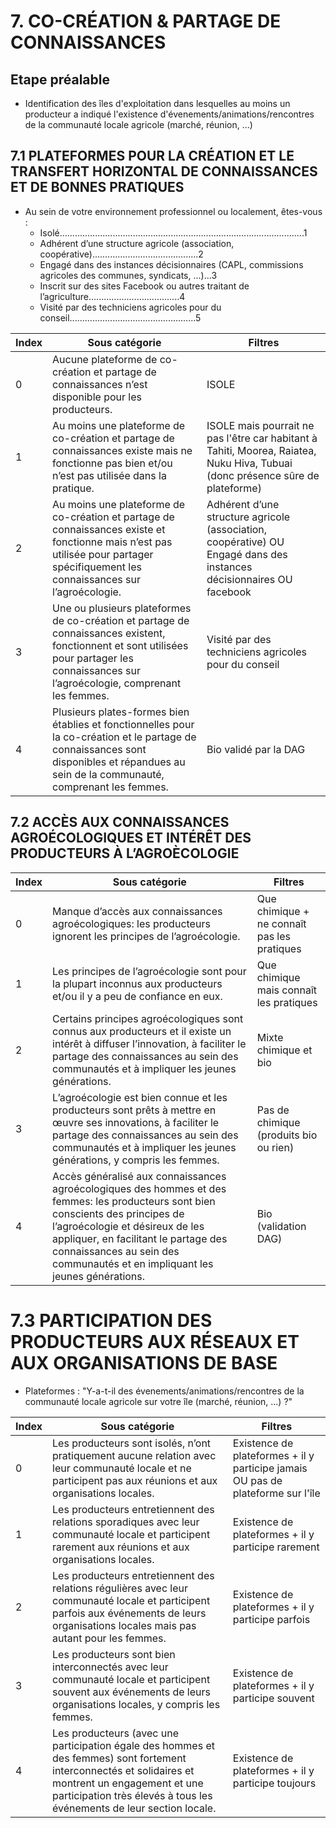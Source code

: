 # 7. CO-CRÉATION & PARTAGE DE CONNAISSANCES

## Etape préalable 
- Identification des îles d'exploitation dans lesquelles au moins un producteur a indiqué l'existence d'évenements/animations/rencontres de la communauté locale agricole (marché, réunion, ...) 

## 7.1 PLATEFORMES POUR LA CRÉATION ET LE TRANSFERT HORIZONTAL DE CONNAISSANCES ET DE BONNES PRATIQUES

- Au sein de votre environnement professionnel ou localement, êtes-vous :
  - Isolé.................................................................................................1
  - Adhérent d’une structure agricole (association, coopérative)..........................................2
  - Engagé dans des instances décisionnaires (CAPL, commissions agricoles des communes, syndicats, ...)...3
  - Inscrit sur des sites Facebook ou autres traitant de l’agriculture....................................4
  - Visité par des techniciens agricoles pour du conseil..................................................5

| Index | Sous catégorie                                                                                                                                                                                                                              | Filtres                                        |
|------|------------------------------------------------------------------------------------------------------------------------------------------------------------------------------------------------------------------------------------------|-------------------------------------------------|
| 0     | Aucune plateforme de co-création et partage de connaissances n’est disponible pour les producteurs.                                                                               |  ISOLE |
| 1     | Au moins une plateforme de co-création et partage de connaissances existe mais ne fonctionne pas bien et/ou n’est pas utilisée dans la pratique.                               | ISOLE mais pourrait ne pas l'être car habitant à Tahiti, Moorea, Raiatea, Nuku Hiva, Tubuai (donc présence sûre de plateforme)  |
| 2     | Au moins une plateforme de co-création et partage de connaissances existe et fonctionne mais n’est pas utilisée pour partager spécifiquement les connaissances sur l’agroécologie. | Adhérent d’une structure agricole (association, coopérative) OU Engagé dans des instances décisionnaires OU facebook  |
| 3     | Une ou plusieurs plateformes de co-création et partage de connaissances existent, fonctionnent et sont utilisées pour partager les connaissances sur l’agroécologie, comprenant les femmes. | Visité par des techniciens agricoles pour du conseil  |
| 4     | Plusieurs plates-formes bien établies et fonctionnelles pour la co-création et le partage de connaissances sont disponibles et répandues au sein de la communauté, comprenant les femmes. |  Bio validé par la DAG |


## 7.2 ACCÈS AUX CONNAISSANCES AGROÉCOLOGIQUES ET INTÉRÊT DES PRODUCTEURS À L’AGROÈCOLOGIE

| Index | Sous catégorie                                                                                                                                                                                                                              | Filtres                                        |
|------|------------------------------------------------------------------------------------------------------------------------------------------------------------------------------------------------------------------------------------------|-------------------------------------------------|
| 0    | Manque d’accès aux connaissances agroécologiques: les producteurs ignorent les principes de l’agroécologie.                                                                                                                            | Que chimique + ne connaît pas les pratiques      |
| 1    | Les principes de l’agroécologie sont pour la plupart inconnus aux producteurs et/ou il y a peu de confiance en eux.                                                                                                                  | Que chimique mais connaît les pratiques         |
| 2    | Certains principes agroécologiques sont connus aux producteurs et il existe un intérêt à diffuser l’innovation, à faciliter le partage des connaissances au sein des communautés et à impliquer les jeunes générations.                | Mixte chimique et bio                           |
| 3    | L’agroécologie est bien connue et les producteurs sont prêts à mettre en œuvre ses innovations, à faciliter le partage des connaissances au sein des communautés et à impliquer les jeunes générations, y compris les femmes. | Pas de chimique (produits bio ou rien)         |
| 4    | Accès généralisé aux connaissances agroécologiques des hommes et des femmes: les producteurs sont bien conscients des principes de l’agroécologie et désireux de les appliquer, en facilitant le partage des connaissances au sein des communautés et en impliquant les jeunes générations. | Bio (validation DAG)                                      |

# 7.3 PARTICIPATION DES PRODUCTEURS AUX RÉSEAUX ET AUX ORGANISATIONS DE BASE

- Plateformes : "Y-a-t-il des évenements/animations/rencontres de la communauté locale agricole sur votre île (marché, réunion, ...) ?"

| Index | Sous catégorie                                                                                                                                                                                                                              | Filtres                                       |
|------|-------------------------------------------------------------------------------------------------------------------------------------------------------------------------------------------------------------------------------------------------------------------------------------------------------------------------------|-------------------------------------------------|
| 0    | Les producteurs sont isolés, n’ont pratiquement aucune relation avec leur communauté locale et ne participent pas aux réunions et aux organisations locales.                                                                                                                                                                | Existence de plateformes + il y participe jamais OU pas de plateforme sur l'île      |
| 1    | Les producteurs entretiennent des relations sporadiques avec leur communauté locale et participent rarement aux réunions et aux organisations locales.                                                                                                                                                                     | Existence de plateformes + il y participe rarement        |
| 2    | Les producteurs entretiennent des relations régulières avec leur communauté locale et participent parfois aux événements de leurs organisations locales mais pas autant pour les femmes.                                                                                                                                  | Existence de plateformes + il y participe parfois         |
| 3    | Les producteurs sont bien interconnectés avec leur communauté locale et participent souvent aux événements de leurs organisations locales, y compris les femmes.                                                                                                                                                         | Existence de plateformes + il y participe souvent         |
| 4    | Les producteurs (avec une participation égale des hommes et des femmes) sont fortement interconnectés et solidaires et montrent un engagement et une participation très élevés à tous les événements de leur section locale.                                                                                             | Existence de plateformes + il y participe toujours        |

